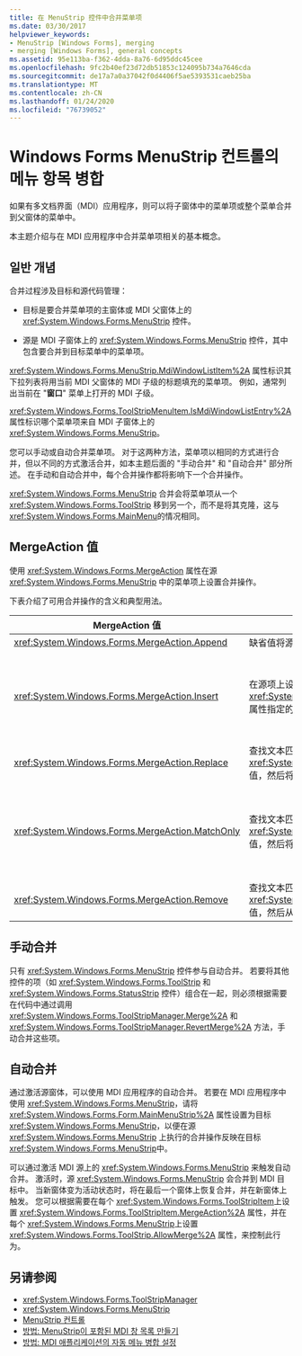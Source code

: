 ```yaml
---
title: 在 MenuStrip 控件中合并菜单项
ms.date: 03/30/2017
helpviewer_keywords:
- MenuStrip [Windows Forms], merging
- merging [Windows Forms], general concepts
ms.assetid: 95e113ba-f362-4dda-8a76-6d95ddc45cee
ms.openlocfilehash: 9fc2b40ef23d72db51853c124095b734a7646cda
ms.sourcegitcommit: de17a7a0a37042f0d4406f5ae5393531caeb25ba
ms.translationtype: MT
ms.contentlocale: zh-CN
ms.lasthandoff: 01/24/2020
ms.locfileid: "76739052"
---
```

# <a name="merging-menu-items-in-the-windows-forms-menustrip-control"></a>Windows Forms MenuStrip 컨트롤의 메뉴 항목 병합
如果有多文档界面（MDI）应用程序，则可以将子窗体中的菜单项或整个菜单合并到父窗体的菜单中。  
  
 本主题介绍与在 MDI 应用程序中合并菜单项相关的基本概念。  
  
## <a name="general-concepts"></a>일반 개념  
 合并过程涉及目标和源代码管理：  
  
- 目标是要合并菜单项的主窗体或 MDI 父窗体上的 <xref:System.Windows.Forms.MenuStrip> 控件。  
  
- 源是 MDI 子窗体上的 <xref:System.Windows.Forms.MenuStrip> 控件，其中包含要合并到目标菜单中的菜单项。  
  
 <xref:System.Windows.Forms.MenuStrip.MdiWindowListItem%2A> 属性标识其下拉列表将用当前 MDI 父窗体的 MDI 子级的标题填充的菜单项。 例如，通常列出当前在 "**窗口**" 菜单上打开的 MDI 子级。  
  
 <xref:System.Windows.Forms.ToolStripMenuItem.IsMdiWindowListEntry%2A> 属性标识哪个菜单项来自 MDI 子窗体上的 <xref:System.Windows.Forms.MenuStrip>。  
  
 您可以手动或自动合并菜单项。 对于这两种方法，菜单项以相同的方式进行合并，但以不同的方式激活合并，如本主题后面的 "手动合并" 和 "自动合并" 部分所述。 在手动和自动合并中，每个合并操作都将影响下一个合并操作。  
  
 <xref:System.Windows.Forms.MenuStrip> 合并会将菜单项从一个 <xref:System.Windows.Forms.ToolStrip> 移到另一个，而不是将其克隆，这与 <xref:System.Windows.Forms.MainMenu>的情况相同。  
  
## <a name="mergeaction-values"></a>MergeAction 值  
 使用 <xref:System.Windows.Forms.MergeAction> 属性在源 <xref:System.Windows.Forms.MenuStrip> 中的菜单项上设置合并操作。  
  
 下表介绍了可用合并操作的含义和典型用法。  
  
|MergeAction 值|설명|일반적인 용도|  
|-----------------------|-----------------|-----------------|  
|<xref:System.Windows.Forms.MergeAction.Append>|缺省值将源项添加到目标项集合的末尾。|当激活程序的一部分时，将菜单项添加到菜单的末尾。|  
|<xref:System.Windows.Forms.MergeAction.Insert>|在源项上设置的 <xref:System.Windows.Forms.ToolStripItem.MergeIndex%2A> 属性指定的位置，将源项添加到目标项的集合中。|当激活程序的一部分时，将菜单项添加到菜单的中间或开头。<br /><br /> 如果两个菜单项 <xref:System.Windows.Forms.ToolStripItem.MergeIndex%2A> 的值相同，则按相反顺序添加它们。 适当设置 <xref:System.Windows.Forms.ToolStripItem.MergeIndex%2A> 以保留原始订单。|  
|<xref:System.Windows.Forms.MergeAction.Replace>|查找文本匹配项，如果未找到任何文本匹配项，则使用 <xref:System.Windows.Forms.ToolStripItem.MergeIndex%2A> 值，然后将匹配的目标菜单项替换为源菜单项。|将目标菜单项替换为同一名称的具有不同操作的源菜单项。|  
|<xref:System.Windows.Forms.MergeAction.MatchOnly>|查找文本匹配项，如果未找到匹配项，则使用 <xref:System.Windows.Forms.ToolStripItem.MergeIndex%2A> 值，然后将所有下拉项从源添加到目标。|生成在子菜单中插入或添加菜单项的菜单结构，或从子菜单中删除菜单项。 例如，你可以将菜单项从 MDI 子级添加到主 <xref:System.Windows.Forms.MenuStrip>"**另存为**" 菜单。<br /><br /> <xref:System.Windows.Forms.MergeAction.MatchOnly> 允许您在不执行任何操作的情况下浏览菜单结构。 它提供了一种方法来评估后续项。|  
|<xref:System.Windows.Forms.MergeAction.Remove>|查找文本匹配项，如果未找到匹配项，则使用 <xref:System.Windows.Forms.ToolStripItem.MergeIndex%2A> 值，然后从目标中删除该项。|从目标 <xref:System.Windows.Forms.MenuStrip>中删除菜单项。|  
  
## <a name="manual-merging"></a>手动合并  
 只有 <xref:System.Windows.Forms.MenuStrip> 控件参与自动合并。 若要将其他控件的项（如 <xref:System.Windows.Forms.ToolStrip> 和 <xref:System.Windows.Forms.StatusStrip> 控件）组合在一起，则必须根据需要在代码中通过调用 <xref:System.Windows.Forms.ToolStripManager.Merge%2A> 和 <xref:System.Windows.Forms.ToolStripManager.RevertMerge%2A> 方法，手动合并这些项。  
  
## <a name="automatic-merging"></a>自动合并  
 通过激活源窗体，可以使用 MDI 应用程序的自动合并。 若要在 MDI 应用程序中使用 <xref:System.Windows.Forms.MenuStrip>，请将 <xref:System.Windows.Forms.Form.MainMenuStrip%2A> 属性设置为目标 <xref:System.Windows.Forms.MenuStrip>，以便在源 <xref:System.Windows.Forms.MenuStrip> 上执行的合并操作反映在目标 <xref:System.Windows.Forms.MenuStrip>中。  
  
 可以通过激活 MDI 源上的 <xref:System.Windows.Forms.MenuStrip> 来触发自动合并。 激活时，源 <xref:System.Windows.Forms.MenuStrip> 会合并到 MDI 目标中。 当新窗体变为活动状态时，将在最后一个窗体上恢复合并，并在新窗体上触发。 您可以根据需要在每个 <xref:System.Windows.Forms.ToolStripItem>上设置 <xref:System.Windows.Forms.ToolStripItem.MergeAction%2A> 属性，并在每个 <xref:System.Windows.Forms.MenuStrip>上设置 <xref:System.Windows.Forms.ToolStrip.AllowMerge%2A> 属性，来控制此行为。  
  
## <a name="see-also"></a>另请参阅

- <xref:System.Windows.Forms.ToolStripManager>
- <xref:System.Windows.Forms.MenuStrip>
- [MenuStrip 컨트롤](menustrip-control-windows-forms.md)
- [방법: MenuStrip이 포함된 MDI 창 목록 만들기](how-to-create-an-mdi-window-list-with-menustrip-windows-forms.md)
- [방법: MDI 애플리케이션의 자동 메뉴 병합 설정](how-to-set-up-automatic-menu-merging-for-mdi-applications.md)
